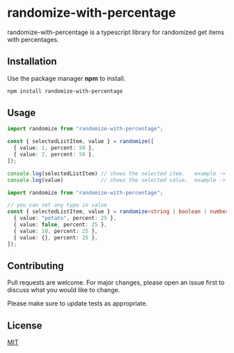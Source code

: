 # randomize-with-percentage

randomize-with-percentage is a typescript library for randomized get items with percentages.

## Installation

Use the package manager __npm__ to install.

```bash
npm install randomize-with-percentage
```

## Usage

```ts
import randomize from "randomize-with-percentage";

const { selectedListItem, value } = randomize([
  { value: 1, percent: 50 },
  { value: 2, percent: 50 },
]);

console.log(selectedListItem) // shows the selected item.   example -> { value: 1, percent: 50 }
console.log(value)            // shows the selected value.  example -> 1
```

```ts
import randomize from "randomize-with-percentage";

// you can set any type in value
const { selectedListItem, value } = randomize<string | boolean | number | object>([
  { value: "potato", percent: 25 },
  { value: false, percent: 25 },
  { value: 10, percent: 25 },
  { value: {}, percent: 25 },
]);
```

## Contributing

Pull requests are welcome. For major changes, please open an issue first
to discuss what you would like to change.

Please make sure to update tests as appropriate.

## License

[MIT](https://choosealicense.com/licenses/mit/)
